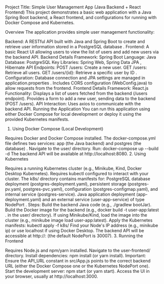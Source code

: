 Project Title: Simple User Management App (Java Backend + React Frontend)
This project demonstrates a basic web application with a Java Spring Boot backend, a React frontend, and configurations for running with Docker Compose and Kubernetes.

Overview
The application provides simple user management functionality:

Backend: A RESTful API built with Java and Spring Boot to create and retrieve user information stored in a PostgreSQL database .
Frontend: A basic React UI allowing users to view the list of users and add new users via the backend API.
Backend Details
Framework: Spring Boot
Language: Java
Database: PostgreSQL 
Key Libraries: Spring Web, Spring Data JPA , Hibernate
API Endpoints:
POST /users: Create a new user.
GET /users: Retrieve all users.
GET /users/{id}: Retrieve a specific user by ID .
Configuration: Database connection and JPA settings are managed in application.properties . Includes CORS configuration (WebConfig.java) to allow requests from the frontend.
Frontend Details
Framework: React.js
Functionality:
Displays a list of users fetched from the backend (/users endpoint).
Provides a form to add a new user, sending data to the backend (POST /users).
API Interaction: Uses axios to communicate with the backend API.
Running the Application
You can run this application using either Docker Compose for local development or deploy it using the provided Kubernetes manifests.

1. Using Docker Compose (Local Development)

Requires Docker and Docker Compose installed.
The docker-compose.yml file defines two services: app (the Java backend) and postgres (the database) .
Navigate to the user/ directory.
Run: docker-compose up --build -d
The backend API will be available at http://localhost:8080.
2. Using Kubernetes

Requires a running Kubernetes cluster (e.g., Minikube, Kind, Docker Desktop Kubernetes).
Requires kubectl configured to interact with your cluster.
The k8s/ directory contains manifests for:
PostgreSQL database deployment (postgres-deployment.yaml), persistent storage (postgres-pv.yaml, postgres-pvc.yaml), configuration (postgres-configmap.yaml), and internal service (postgres-service).
Java application deployment (app-deployment.yaml) and an external service (user-app-service) of type NodePort .
Steps:
Build the backend Java code (e.g., ./gradlew bootJar).
Build the Docker image for the backend (e.g., docker build -t user-app:latest . in the user/ directory). If using Minikube/Kind, load the image into the cluster (e.g., minikube image load user-app:latest).
Apply the Kubernetes manifests: kubectl apply -f k8s/
Find your Node's IP address (e.g., minikube ip) or use localhost if using Docker Desktop.
The backend API will be accessible at http://<NodeIP-or-localhost>:<NodePort> (the default NodePort is 30007).
3. Running the Frontend

Requires Node.js and npm/yarn installed.
Navigate to the user-frontend/ directory.
Install dependencies: npm install (or yarn install).
Important: Ensure the API_URL constant in src/App.js points to the correct backend URL (either the Docker Compose one or the Kubernetes NodePort one).
Start the development server: npm start (or yarn start).
Access the UI in your browser, usually at http://localhost:3000.
